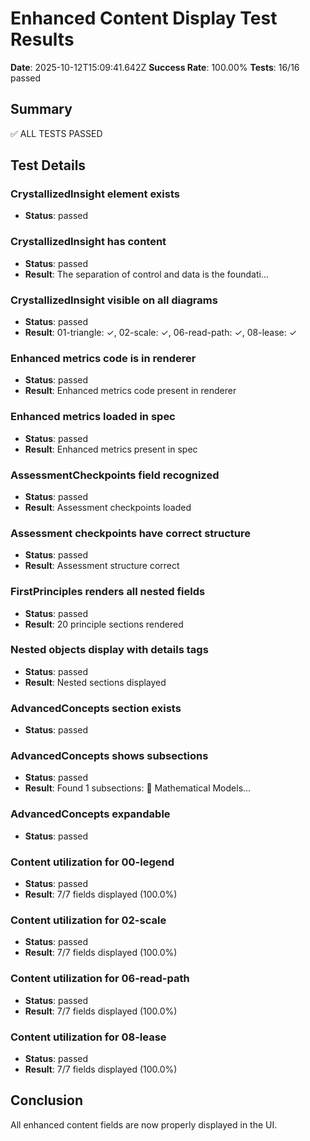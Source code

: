 
# Enhanced Content Display Test Results

**Date**: 2025-10-12T15:09:41.642Z
**Success Rate**: 100.00%
**Tests**: 16/16 passed

## Summary

✅ ALL TESTS PASSED

## Test Details


### CrystallizedInsight element exists
- **Status**: passed




### CrystallizedInsight has content
- **Status**: passed
- **Result**: The separation of control and data is the foundati...



### CrystallizedInsight visible on all diagrams
- **Status**: passed
- **Result**: 01-triangle: ✓, 02-scale: ✓, 06-read-path: ✓, 08-lease: ✓



### Enhanced metrics code is in renderer
- **Status**: passed
- **Result**: Enhanced metrics code present in renderer



### Enhanced metrics loaded in spec
- **Status**: passed
- **Result**: Enhanced metrics present in spec



### AssessmentCheckpoints field recognized
- **Status**: passed
- **Result**: Assessment checkpoints loaded



### Assessment checkpoints have correct structure
- **Status**: passed
- **Result**: Assessment structure correct



### FirstPrinciples renders all nested fields
- **Status**: passed
- **Result**: 20 principle sections rendered



### Nested objects display with details tags
- **Status**: passed
- **Result**: Nested sections displayed



### AdvancedConcepts section exists
- **Status**: passed




### AdvancedConcepts shows subsections
- **Status**: passed
- **Result**: Found 1 subsections: 📐 Mathematical Models...



### AdvancedConcepts expandable
- **Status**: passed




### Content utilization for 00-legend
- **Status**: passed
- **Result**: 7/7 fields displayed (100.0%)



### Content utilization for 02-scale
- **Status**: passed
- **Result**: 7/7 fields displayed (100.0%)



### Content utilization for 06-read-path
- **Status**: passed
- **Result**: 7/7 fields displayed (100.0%)



### Content utilization for 08-lease
- **Status**: passed
- **Result**: 7/7 fields displayed (100.0%)



## Conclusion

All enhanced content fields are now properly displayed in the UI.
